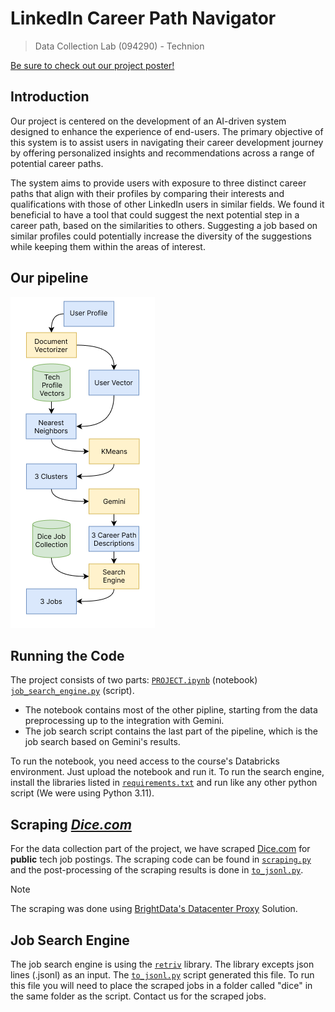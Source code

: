 # LinkedIn Career Path Navigator
> Data Collection Lab (094290) - Technion

[Be sure to check out our project poster!](assets/project_poster.pdf)

## Introduction
Our project is centered on the development of an AI-driven system designed to enhance the experience of end-users. The primary objective of this system is to assist users in navigating their career development journey by offering personalized insights and recommendations across a range of potential career paths. 

The system aims to provide users with exposure to three distinct career paths that align with their profiles by comparing their interests and qualifications with those of other LinkedIn users in similar fields. We found it beneficial to have a tool that could suggest the next potential step in a career path, based on the similarities to others. Suggesting a job based on similar profiles could potentially increase the diversity of the suggestions while keeping them within the areas of interest.

## Our pipeline
![There's suppose to be an image of the pipeline here...](assets/pipeline.png)

## Running the Code
The project consists of two parts: [`PROJECT.ipynb`](PROJECT.ipynb) (notebook) [`job_search_engine.py`](job_search_engine.py) (script).
- The notebook contains most of the other pipline, starting from the data preprocessing up to the integration with Gemini.
- The job search script contains the last part of the pipeline, which is the job search based on Gemini's results.

To run the notebook, you need access to the course's Databricks environment. Just upload the notebook and run it.
To run the search engine, install the libraries listed in [`requirements.txt`](requirements.txt) and run like any other python script (We were using Python 3.11).

## Scraping [_Dice.com_](https://dice.com/)
For the data collection part of the project, we have scraped [Dice.com](https://dice.com/) for **public** tech job postings.
The scraping code can be found in [`scraping.py`](scraping.py) and the post-processing of the scraping results is done in [`to_jsonl.py`](to_jsonl.py).

> [!NOTE]
> The scraping was done using [BrightData's Datacenter Proxy](https://brightdata.com/proxy-types/datacenter-proxies) Solution.


## Job Search Engine
The job search engine is using the [`retriv`](https://github.com/AmenRa/retriv/tree/main) library. The library excepts json lines (.jsonl) as an input. 
The [`to_jsonl.py`](to_jsonl.py) script generated this file. To run this file you will need to place the scraped jobs in a folder called "dice" in the same folder as the script. Contact us for the scraped jobs.
